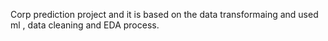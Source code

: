 Corp prediction project and it is based on the data transformaing and used ml , data cleaning and EDA process.
